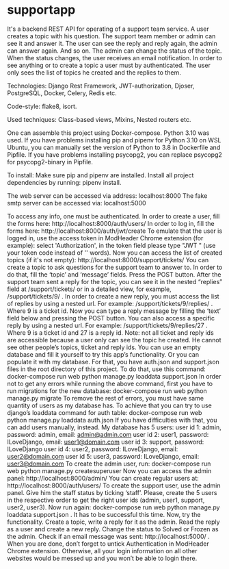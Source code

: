 # supportapp

It's a backend REST API for operating of a support team service. A user creates a topic with his question. The support team member or admin can see it and answer it. The user can see the reply and reply again, the admin can answer again. And so on. The admin can change the status of the topic. When the status changes, the user receives an email notification. In order to see anything or to create a topic a user must by authenticated. The user only sees the list of topics he created and the replies to them. 

Technologies:
Django Rest Framework, JWT-authorization, Djoser, PostgreSQL, Docker, Celery, Redis etc.

Code-style: flake8, isort.

Used techniques:
Class-based views, Mixins, Nested routers etc.

One can assemble this project using Docker-compose. Python 3.10 was used. If you have problems installing pip and pipenv for Python 3.10 on WSL Ubuntu, you can manually set the version of Python to 3.8 in Dockerfile and Pipfile. If you have problems installing psycopg2, you can replace psycopg2 for psycopg2-binary in Pipfile.

To install:
Make sure pip and pipenv are installed.
Install all project dependencies by running: pipenv install.

The web server can be accessed via address: localhost:8000
The fake smtp server can be accessed via: localhost:5000

To access any info, one must be authenticated.
In order to create a user, fill the forms here: http://localhost:8000/auth/users/ 
In order to log in, fill the forms here: http://localhost:8000/auth/jwt/create 
To emulate that the user is logged in, use the access token in ModHeader Chrome extension (for example): select 'Authorization', in the token field please type "JWT <your access token>" (use your token code instead of '<your access token>' words).
Now you can access the list of created topics (if it's not empty): http://localhost:8000/support/tickets/
You can create a topic to ask questions for the support team to answer to. In order to do that, fill the ‘topic’ and ‘message’ fields. Press the POST button.
After the support team sent a reply for the topic, you can see it in the nested “replies” field at /support/tickets/ or in a detailed view, for example, /support/tickets/9/ .
In order to create a new reply, you must access the list of replies by using a nested url. For example: /support/tickets/9/replies/ . Where 9 is a ticket id. Now you can type a reply message by filling the ‘text’ field below and pressing the POST button.
You can also access a specific reply by using a nested url. For example: /support/tickets/9/replies/27 . Where 9 is a ticket id and 27 is a reply id.
Note: not all ticket and reply ids are accessible because a user only can see the topic he created. He cannot see other people’s topics, ticket and reply ids.
You can use an empty database and fill it yourself to try this app’s functionality.
Or you can populate it with my database.
For that, you have auth.json and support.json files in the root directory of this project.
To do that, use this command: docker-compose run web python manage.py loaddata support.json 
In order not to get any errors while running the above command, first you have to run migrations for the new database: docker-compose run web python manage.py migrate 
To remove the rest of errors, you must have same quantity of users as my database has.
To achieve that you can try to use django’s loaddata command for auth table: docker-compose run web python manage.py loaddata auth.json 
If you have difficulties with that, you can add users manually, instead. My database has 5 users:
user id 1: admin, password: admin, email: admin@admin.com
user id 2: user1, password: ILoveDjango, email: user1@domain.com
user id 3: support, password: ILoveDjango
user id 4: user2, password: ILoveDjango, email: user2@domain.com
user id 5: user3, password: ILoveDjango, email: user3@domain.com
To create the admin user, run: docker-compose run web python manage.py createsuperuser
Now you can access the admin panel: http://localhost:8000/admin/
You can create regular users at: http://localhost:8000/auth/users/
To create the support user, use the admin panel. Give him the staff status by ticking ‘staff’.
Please, create the 5 users in the respective order to get the right user ids (admin, user1, support, user2, user3).
Now run again: docker-compose run web python manage.py loaddata support.json . It has to be successful this time.
Now, try the functionality. Create a topic, write a reply for it as the admin. Read the reply as a user and create a new reply. Change the status to Solved or Frozen as the admin. Check if an email message was sent: http://localhost:5000/ .
When you are done, don’t forget to untick Authentication in ModHeader Chrome extension. Otherwise, all your login information on all other websites would be messed up and you won’t be able to login there.

